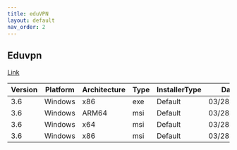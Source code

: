 ```yaml
---
title: eduVPN
layout: default
nav_order: 2
---
```


## Eduvpn

[Link](https://app.eduvpn.org/)

| Version | Platform | Architecture | Type | InstallerType | Date       | Size     | URI                                                                               |
| ------- | -------- | ------------ | ---- | ------------- | ---------- | -------- | --------------------------------------------------------------------------------- |
| 3.6     | Windows  | x86          | exe  | Default       | 03/28/2024 | 15338760 | https://github.com/Amebis/eduVPN/releases/download/3.6/eduVPNClient_3.6.exe       |
| 3.6     | Windows  | ARM64        | msi  | Default       | 03/28/2024 | 5971968  | https://github.com/Amebis/eduVPN/releases/download/3.6/eduVPNClient_3.6_ARM64.msi |
| 3.6     | Windows  | x64          | msi  | Default       | 03/28/2024 | 5844992  | https://github.com/Amebis/eduVPN/releases/download/3.6/eduVPNClient_3.6_x64.msi   |
| 3.6     | Windows  | x86          | msi  | Default       | 03/28/2024 | 5287936  | https://github.com/Amebis/eduVPN/releases/download/3.6/eduVPNClient_3.6_x86.msi   |

